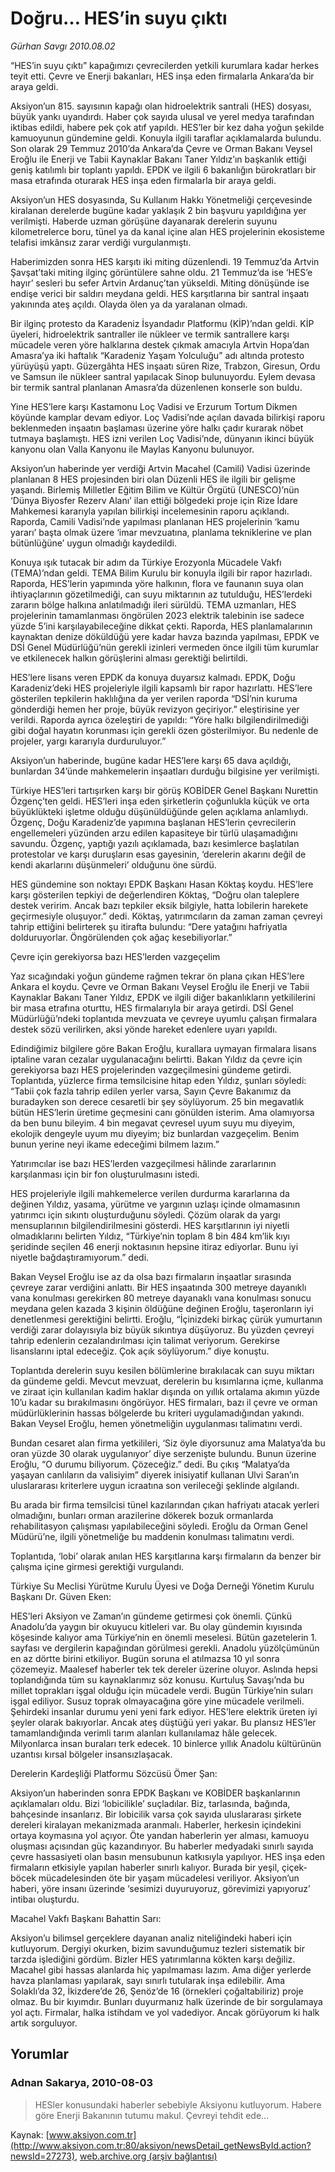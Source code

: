 # Doğru… HES’in suyu çıktı

*Gürhan Savgı 2010.08.02*

<font class="agenda2NewsSpot">
 “HES’in suyu çıktı” kapağımızı çevrecilerden yetkili kurumlara kadar herkes teyit etti. Çevre ve Enerji bakanları, HES inşa eden firmalarla Ankara’da bir araya geldi.
</font>
<font class="newsDetail">
 <p>
  <p class="MsoNormal">
   Aksiyon’un 815. sayısının kapağı olan hidroelektrik santrali (HES) dosyası, büyük yankı uyandırdı. Haber çok sayıda ulusal ve yerel medya tarafından iktibas edildi, habere pek çok atıf yapıldı. HES’ler bir kez daha yoğun şekilde kamuoyunun gündemine geldi. Konuyla ilgili taraflar açıklamalarda bulundu. Son olarak 29 Temmuz 2010’da Ankara’da Çevre ve Orman Bakanı Veysel Eroğlu ile Enerji ve Tabii Kaynaklar Bakanı Taner Yıldız’ın başkanlık ettiği geniş katılımlı bir toplantı yapıldı. EPDK ve ilgili 6 bakanlığın bürokratları bir masa etrafında oturarak HES inşa eden firmalarla bir araya geldi.
  </p>
  <p class="MsoNormal">
   Aksiyon’un HES dosyasında, Su Kullanım Hakkı Yönetmeliği çerçevesinde kiralanan derelerde bugüne kadar yaklaşık 2 bin başvuru yapıldığına yer verilmişti. Haberde uzman görüşüne dayanarak derelerin suyunu kilometrelerce boru, tünel ya da kanal içine alan HES projelerinin ekosisteme telafisi imkânsız zarar verdiği vurgulanmıştı.
  </p>
  <p class="MsoNormal">
   Haberimizden sonra HES karşıtı iki miting düzenlendi. 19 Temmuz’da Artvin Şavşat’taki miting ilginç görüntülere sahne oldu. 21 Temmuz’da ise ‘HES’e hayır’ sesleri bu sefer Artvin Ardanuç’tan yükseldi. Miting dönüşünde ise endişe verici bir saldırı meydana geldi. HES karşıtlarına bir santral inşaatı yakınında ateş açıldı. Olayda ölen ya da yaralanan olmadı.
  </p>
  <p class="MsoNormal">
   Bir ilginç protesto da Karadeniz İsyandadır Platformu (KİP)’ndan geldi. KİP üyeleri, hidroelektrik santraller ile nükleer ve termik santrallere karşı mücadele veren yöre halklarına destek çıkmak amacıyla Artvin Hopa’dan Amasra’ya iki haftalık “Karadeniz Yaşam Yolculuğu” adı altında protesto yürüyüşü yaptı. Güzergâhta HES inşaatı süren Rize, Trabzon, Giresun, Ordu ve Samsun ile nükleer santral yapılacak Sinop bulunuyordu. Eylem devasa bir termik santral planlanan Amasra’da düzenlenen konserle son buldu.
  </p>
  <p class="MsoNormal">
   Yine HES’lere karşı Kastamonu Loç Vadisi ve Erzurum Tortum Dikmen köyünde kamplar devam ediyor. Loç Vadisi’nde açılan davada bilirkişi raporu beklenmeden inşaatın başlaması üzerine yöre halkı çadır kurarak nöbet tutmaya başlamıştı. HES izni verilen Loç Vadisi’nde, dünyanın ikinci büyük kanyonu olan Valla Kanyonu ile Maylas Kanyonu bulunuyor.
  </p>
  <p class="MsoNormal">
   Aksiyon’un haberinde yer verdiği Artvin Macahel (Camili) Vadisi üzerinde planlanan 8 HES projesinden biri olan Düzenli HES ile ilgili bir gelişme yaşandı. Birlemiş Milletler Eğitim Bilim ve Kültür Örgütü (UNESCO)’nün ‘Dünya Biyosfer Rezerv Alanı’ ilan ettiği bölgedeki proje için Rize İdare Mahkemesi kararıyla yapılan bilirkişi incelemesinin raporu açıklandı. Raporda, Camili Vadisi’nde yapılması planlanan HES projelerinin ‘kamu yararı’ başta olmak üzere ‘imar mevzuatına, planlama tekniklerine ve plan bütünlüğüne’ uygun olmadığı kaydedildi.
  </p>
  <p class="MsoNormal">
   Konuya ışık tutacak bir adım da Türkiye Erozyonla Mücadele Vakfı (TEMA)’ndan geldi. TEMA Bilim Kurulu bir konuyla ilgili bir rapor hazırladı. Raporda, HES’lerin yapımında yöre halkının, flora ve faunanın suya olan ihtiyaçlarının gözetilmediği, can suyu miktarının az tutulduğu, HES’lerdeki zararın bölge halkına anlatılmadığı ileri sürüldü. TEMA uzmanları, HES projelerinin tamamlanması öngörülen 2023 elektrik talebinin ise sadece yüzde 5’ini karşılayabileceğine dikkat çekti. Raporda, HES planlamalarının kaynaktan denize döküldüğü yere kadar havza bazında yapılması, EPDK ve DSİ Genel Müdürlüğü’nün gerekli izinleri vermeden önce ilgili tüm kurumlar ve etkilenecek halkın görüşlerini alması gerektiği belirtildi.
  </p>
  <p class="MsoNormal">
   HES’lere lisans veren EPDK da konuya duyarsız kalmadı. EPDK, Doğu Karadeniz’deki HES projeleriyle ilgili kapsamlı bir rapor hazırlattı. HES’lere gösterilen tepkilerin haklılığına da yer verilen raporda “DSİ’nin kuruma gönderdiği hemen her proje, büyük revizyon geçiriyor.” eleştirisine yer verildi. Raporda ayrıca özeleştiri de yapıldı: “Yöre halkı bilgilendirilmediği gibi doğal hayatın korunması için gerekli özen gösterilmiyor. Bu nedenle de projeler, yargı kararıyla durduruluyor.”
  </p>
  <p class="MsoNormal">
   Aksiyon’un haberinde, bugüne kadar HES’lere karşı 65 dava açıldığı, bunlardan 34’ünde mahkemelerin inşaatları durduğu bilgisine yer verilmişti.
  </p>
  <p class="MsoNormal">
   Türkiye HES’leri tartışırken karşı bir görüş KOBİDER Genel Başkanı Nurettin Özgenç’ten geldi. HES’leri inşa eden şirketlerin çoğunlukla küçük ve orta büyüklükteki işletme olduğu düşünüldüğünde gelen açıklama anlamlıydı. Özgenç, Doğu Karadeniz’de yapımına başlanan HES’lerin çevrecilerin engellemeleri yüzünden arzu edilen kapasiteye bir türlü ulaşamadığını savundu. Özgenç, yaptığı yazılı açıklamada, bazı kesimlerce başlatılan protestolar ve karşı duruşların esas gayesinin, ‘derelerin akarını değil de kendi akarlarını düşünmeleri’ olduğunu öne sürdü.
  </p>
  <p class="MsoNormal">
   HES gündemine son noktayı EPDK Başkanı Hasan Köktaş koydu. HES’lere karşı gösterilen tepkiyi de
   <span>
   </span>
   değerlendiren Köktaş, “Doğru olan taleplere destek veririm. Ancak bazı tepkiler eksik bilgiyle, hatta lobilerin harekete geçirmesiyle oluşuyor.” dedi. Köktaş,
   <span>
   </span>
   yatırımcıların da zaman zaman çevreyi tahrip ettiğini belirterek şu itirafta bulundu: “Dere yatağını hafriyatla dolduruyorlar. Öngörülenden çok ağaç kesebiliyorlar.”
  </p>
  <p class="MsoNormal">
  </p>
  <p class="MsoNormal">
   Çevre için gerekiyorsa bazı HES’lerden vazgeçelim
  </p>
  <p class="MsoNormal">
  </p>
  <p class="MsoNormal">
   Yaz sıcağındaki yoğun gündeme rağmen tekrar ön plana çıkan HES’lere Ankara el koydu. Çevre ve Orman Bakanı Veysel Eroğlu ile Enerji ve Tabii Kaynaklar Bakanı Taner Yıldız, EPDK ve ilgili diğer bakanlıkların yetkililerini bir masa etrafına oturttu, HES firmalarıyla bir araya getirdi. DSİ Genel Müdürlüğü’ndeki toplantıda mevzuata ve çevreye uyumlu çalışan firmalara destek sözü verilirken, aksi yönde hareket edenlere uyarı yapıldı.
  </p>
  <p class="MsoNormal">
   Edindiğimiz bilgilere göre Bakan Eroğlu, kurallara uymayan firmalara lisans iptaline varan cezalar uygulanacağını belirtti. Bakan Yıldız da çevre için gerekiyorsa bazı HES projelerinden vazgeçilmesini gündeme getirdi. Toplantıda, yüzlerce firma temsilcisine hitap eden Yıldız, şunları söyledi: “Tabii çok fazla tahrip edilen yerler varsa, Sayın Çevre Bakanımız da buradayken son derece cesaretli bir şey söylüyorum. 25 bin megavatlık bütün HES’lerin üretime geçmesini canı gönülden isterim. Ama olamıyorsa da ben bunu bileyim. 4 bin megavat çevresel uyum suyu mu diyeyim, ekolojik dengeyle uyum mu diyeyim; biz bunlardan vazgeçelim. Benim bunun yerine neyi ikame edeceğimi bilmem lazım.”
  </p>
  <p class="MsoNormal">
   Yatırımcılar ise bazı HES’lerden vazgeçilmesi hâlinde zararlarının karşılanması için bir fon oluşturulmasını istedi.
  </p>
  <p class="MsoNormal">
   HES projeleriyle ilgili mahkemelerce verilen durdurma kararlarına da değinen Yıldız, yasama, yürütme ve yargının uzlaşı içinde olmamasının yatırımcı için sıkıntı oluşturduğunu söyledi. Çözüm olarak da yargı mensuplarının bilgilendirilmesini gösterdi. HES karşıtlarının iyi niyetli olmadıklarını belirten Yıldız, “Türkiye’nin toplam 8 bin 484 km’lik kıyı şeridinde seçilen 46 enerji noktasının hepsine itiraz ediyorlar. Bunu iyi niyetle bağdaştıramıyorum.” dedi.
  </p>
  <p class="MsoNormal">
   Bakan Veysel Eroğlu ise az da olsa bazı firmaların inşaatlar sırasında çevreye zarar verdiğini anlattı. Bir HES inşaatında 300 metreye dayanıklı vana konulması gerekirken 80 metreye dayanaklı vana konulması sonucu meydana gelen kazada 3 kişinin öldüğüne değinen Eroğlu, taşeronların iyi denetlenmesi gerektiğini belirtti. Eroğlu, “İçinizdeki birkaç çürük yumurtanın verdiği zarar dolayısıyla biz büyük sıkıntıya düşüyoruz. Bu yüzden çevreyi tahrip edenlerin cezalandırılması için talimat veriyorum. Gerekirse lisanslarını iptal edeceğiz. Çok açık söylüyorum.” diye konuştu.
  </p>
  <p class="MsoNormal">
   Toplantıda derelerin suyu kesilen bölümlerine bırakılacak can suyu miktarı da gündeme geldi. Mevcut mevzuat, derelerin bu kısımlarına içme, kullanma ve ziraat için kullanılan kadim haklar dışında on yıllık ortalama akımın yüzde 10’u kadar su bırakılmasını öngörüyor. HES firmaları, bazı il çevre ve orman müdürlüklerinin hassas bölgelerde bu kriteri uygulamadığından yakındı. Bakan Veysel Eroğlu, hemen yönetmeliğin uygulanması talimatını verdi.
   <span>
   </span>
  </p>
  <p class="MsoNormal">
   Bundan cesaret alan firma yetkilileri, ‘Siz öyle diyorsunuz ama Malatya’da bu oran yüzde 30 olarak uygulanıyor’ diye serzenişte bulundu. Bunun üzerine Eroğlu, “O durumu biliyorum. Çözeceğiz.” dedi. Bu çıkış “Malatya’da yaşayan canlıların da valisiyim” diyerek inisiyatif kullanan Ulvi Saran’ın uluslararası kriterlere uygun icraatına son verileceği şeklinde algılandı.
  </p>
  <p class="MsoNormal">
   Bu arada bir firma temsilcisi tünel kazılarından çıkan hafriyatı atacak yerleri olmadığını, bunları orman arazilerine dökerek bozuk ormanlarda rehabilitasyon çalışması yapılabileceğini söyledi. Eroğlu da Orman Genel Müdürü’ne, ilgili yönetmeliğe bu maddenin konulması talimatını verdi.
  </p>
  <p class="MsoNormal">
   Toplantıda, ‘lobi’ olarak anılan HES karşıtlarına karşı firmaların da benzer bir çalışma içine girmesi gerektiği vurgulandı.
  </p>
  <p class="MsoNormal">
  </p>
  <p class="MsoNormal">
   Türkiye Su Meclisi Yürütme Kurulu Üyesi ve Doğa Derneği Yönetim Kurulu Başkanı Dr. Güven Eken:
   <span>
   </span>
  </p>
  <p class="MsoNormal">
  </p>
  <p class="MsoNormal">
   HES’leri Aksiyon ve Zaman’ın gündeme getirmesi çok önemli. Çünkü Anadolu’da yaygın bir okuyucu kitleleri var. Bu olay gündemin kıyısında köşesinde kalıyor ama Türkiye’nin en önemli meselesi. Bütün gazetelerin 1. sayfası ve dergilerin kapağından görülmesi gerekli. Anadolu yüzölçümünün en az dörtte birini etkiliyor.
   <span>
   </span>
   Bugün soruna el atılmazsa 10 yıl sonra çözemeyiz. Maalesef haberler tek tek dereler üzerine oluyor. Aslında hepsi toplandığında tüm su kaynaklarımız söz konusu. Kurtuluş Savaşı’nda bu millet toprakları işgal olduğu için mücadele verdi. Bugün Türkiye’nin suları işgal ediliyor. Susuz toprak olmayacağına göre yine mücadele verilmeli.
   <span>
   </span>
   Şehirdeki insanlar durumu yeni yeni fark ediyor. HES’lere elektrik üreten iyi şeyler olarak bakıyorlar. Ancak ateş düştüğü yeri yakar. Bu plansız HES’ler tamamlandığında verimli tarım alanları kullanılamaz hâle gelecek. Milyonlarca insan buraları terk edecek. 10 binlerce yıllık Anadolu kültürünün uzantısı kırsal bölgeler insansızlaşacak.
  </p>
  <p class="MsoNormal">
  </p>
  <p class="MsoNormal">
   Derelerin Kardeşliği Platformu Sözcüsü Ömer Şan:
  </p>
  <p class="MsoNormal">
  </p>
  <p class="MsoNormal">
   Aksiyon’un haberinden sonra EPDK Başkanı ve KOBİDER başkanlarının açıklamaları oldu. Bizi ‘lobicilikle’ suçladılar. Biz, tarlasında, bağında, bahçesinde insanlarız. Bir lobicilik varsa çok sayıda uluslararası şirkete dereleri kiralayan mekanizmada aranmalı. Haberler, herkesin içindekini ortaya koymasına yol açıyor. Öte yandan haberlerin yer alması, kamuoyu oluşması açısından güç kazandırıyor. Bu haberler medyadaki sınırlı sayıda çevre hassasiyeti olan basın mensubunun katkısıyla yapılıyor. HES inşa eden firmaların etkisiyle yapılan haberler sınırlı kalıyor. Burada bir yeşil, çiçek-böcek mücadelesinden öte bir yaşam mücadelesi veriliyor. Aksiyon’un haberi, yöre insanı üzerinde ‘sesimizi duyuruyoruz, görevimizi yapıyoruz’ intibaı oluşturdu.
  </p>
  <p class="MsoNormal">
  </p>
  <p class="MsoNormal">
   Macahel Vakfı Başkanı Bahattin Sarı:
  </p>
  <p class="MsoNormal">
  </p>
  <p class="MsoNormal">
   Aksiyon’u bilimsel gerçeklere dayanan analiz niteliğindeki haberi için kutluyorum. Dergiyi okurken, bizim savunduğumuz tezleri sistematik bir tarzda işlediğini gördüm. Bizler HES yatırımlarına kökten karşı değiliz. Macahel gibi hassas alanlarda hiç yapılmaması lazım. Ama diğer yerlerde havza planlaması yapılarak, sayı sınırlı tutularak inşa edilebilir. Ama Solaklı’da 32, İkizdere’de 26, Şenöz’de 16 (örnekleri çoğaltabiliriz) proje olmaz. Bu bir kıyımdır. Bunları duyurmanız halk üzerinde de bir sorgulamaya yol açtı. Firmalar, halka istihdam ve yol vadediyor. Ancak görüyorum ki halk artık sorguluyor.
  </p>
 </p>
</font>

## Yorumlar

### Adnan Sakarya, 2010-08-03
> HESler konusundaki haberler sebebiyle Aksiyonu kutluyorum. Habere göre Enerji Bakanının tutumu makul. Çevreyi tehdit ede...

Kaynak: [www.aksiyon.com.tr](http://www.aksiyon.com.tr:80/aksiyon/newsDetail_getNewsById.action?newsId=27273), [web.archive.org (arşiv bağlantısı)](http://web.archive.org/web/20100807043205/http://www.aksiyon.com.tr:80/aksiyon/newsDetail_getNewsById.action?newsId=27273)
